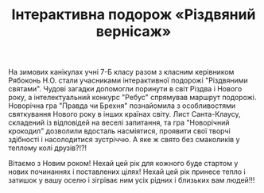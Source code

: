 ﻿---
title: Інтерактивна подорож «Різдвяний вернісаж»
---

На зимових канікулах учні 7-Б класу разом з класним керівником Рябоконь Н.О. стали учасниками інтерактивної подорожі "Різдвяними святами". Чудові загадки допомогли поринути в світ Різдва і Нового року, а інтелектуальний конкурс "Ребус" спрямував маршрут подорожі. Новорічна гра "Правда чи Брехня" познайомила з особливостями святкування Нового року в інших країнах світу. Лист Санта-Клаусу, складений із відповідей на веселі запитання, та гра "Новорічний крокодил" дозволили вдосталь насміятися, проявити свої творчі здібності і насолодитися зустріччю. А яке ж свято без смаколиків у теплому колі друзів?!?!

Вітаємо з Новим роком! Нехай цей рік для кожного буде стартом у нових починаннях і поставлених цілях! Нехай цей рік принесе тепло і затишок у вашу оселю і зігріває ним усіх рідних і близьких вам людей!!!

<youtube id="NllGzwDT-xw" />